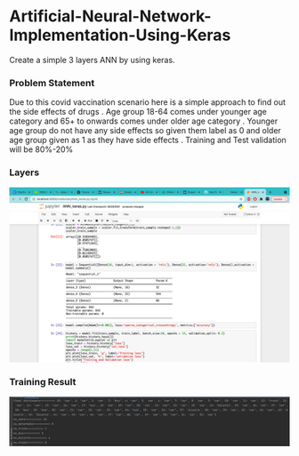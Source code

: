 # Artificial-Neural-Network-Implementation-Using-Keras
Create a simple 3 layers ANN by using keras.
### Problem Statement 
Due to this covid vaccination scenario here is a simple approach to find out the side effects of drugs . 
Age group 18-64 comes under younger age category and 65+ to onwards comes under older age category .
Younger age group do not have any side effects so given them label as 0 and older age group given as 1 as they have side effects .
Training and Test validation will be 80%-20%

### Layers 

<p align="center">
  <img src="https://github.com/ask-santosh/Artificial-Neural-Network-Implementation-Using-Keras/blob/main/Screenshot%202021-07-14%20at%2010.15.27%20PM.png">
</p>

### Training Result

<p align="center">
  <img src="https://github.com/ask-santosh/Individual-Vehicle-Instance-Detection-and-Calculation-Using-YOLOV3/blob/main/Screenshot%20from%202021-07-01%2002-07-38.png">
</p>

